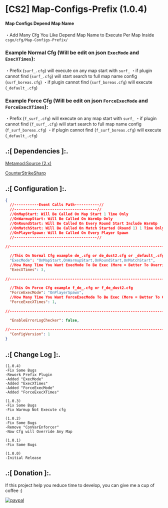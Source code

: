 # [CS2] Map-Configs-Prefix (1.0.4)

#### Map Configs Depend Map Name

・Add Many Cfg You Like Depend Map Name to Execute Per Map Inside `csgo/cfg/Map-Configs-Prefix/`


### Example Normal Cfg (Will be edit on json `ExecMode` and `ExecXTimes`):
 
 ・Prefix (`surf_.cfg`) will execute on any map start with `surf_`
 ・if plugin cannot find (`surf_.cfg`)  will start search to full map name config (`surf_boreas.cfg`)
 ・if plugin cannot find (`surf_boreas.cfg`)  will execute  (`_default_.cfg`)


### Example Force Cfg (Will be edit on json `ForceExecMode` and `ForceExecXTimes`):

 ・Prefix (`f_surf_.cfg`) will execute on any map start with `surf_`
 ・if plugin cannot find (`f_surf_.cfg`) will start search to full map name config (`f_surf_boreas.cfg`)
 ・if plugin cannot find (`f_surf_boreas.cfg`)  will execute  (`_default_.cfg`)



## .:[ Dependencies ]:.
[Metamod:Source (2.x)](https://www.sourcemm.net/downloads.php/?branch=master)

[CounterStrikeSharp](https://github.com/roflmuffin/CounterStrikeSharp/releases)

## .:[ Configuration ]:.
```json
{
  //-----------Event Calls Path-----------//
  //-------------------------------------//
  //OnMapStart: Will Be Called On Map Start 1 Time Only
  //OnWarmupStart: Will Be Called On WarmUp Only
  //OnRoundStart: Will Be Called On Every Round Start Include WarmUp
  //OnMatchStart: Will Be Called On Match Started (Round 1) 1 Time Only
  //OnPlayerSpawn: Will Be Called On Every Player Spawn
  //-------------------------------------//
  
//-----------------------------------------------------------------------------------------

  //This On Normal Cfg example de_.cfg or de_dust2.cfg or _default_.cfg
  "ExecMode": "OnMapStart,OnWarmupStart,OnRoundStart,OnMatchStart",
  //How Many Time You Want ExecMode To Be Exec (More = Better To Override)
  "ExecXTimes": 3,
  
//-----------------------------------------------------------------------------------------

  //This On Force Cfg example f_de_.cfg or f_de_dust2.cfg
  "ForceExecMode": "OnPlayerSpawn",
  //How Many Time You Want ForceExecMode To Be Exec (More = Better To Override)
  "ForceExecXTimes": 1,
  
//-----------------------------------------------------------------------------------------

  "EnableErrorLogChecker": false,
  
//-----------------------------------------------------------------------------------------
  "ConfigVersion": 1
}
```


## .:[ Change Log ]:.
```
(1.0.4)
-Fix Some Bugs
-Rework Prefix Plugin
-Added "ExecMode"
-Added "ExecXTimes"
-Added "ForceExecMode"
-Added "ForceExecXTimes"

(1.0.3)
-Fix Some Bugs
-Fix Warmup Not Execute cfg

(1.0.2)
-Fix Some Bugs
-Remove "ConVarEnforcer"
-Now Cfg will Override Any Map

(1.0.1)
-Fix Some Bugs

(1.0.0)
-Initial Release
```

## .:[ Donation ]:.

If this project help you reduce time to develop, you can give me a cup of coffee :)

[![paypal](https://www.paypalobjects.com/en_US/i/btn/btn_donateCC_LG.gif)](https://paypal.me/oQYh)
